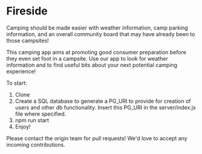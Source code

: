 # Fireside

Camping should be made easier with weather information, camp parking information, and an overall community board that may have already been to those campsites!

This camping app aims at promoting good consumer preparation before they even set foot in a campsite. Use our app to look for weather information and to find useful bits about your next potential camping experience! 

To start:
1. Clone
2. Create a SQL database to generate a PG_URI to provide for creation of users and other db functionality.
   Insert this PG_URI in the server/index.js file where specified.
3. npm run start
4. Enjoy!

Please contact the origin team for pull requests! We'd love to accept any incoming contributions. 
